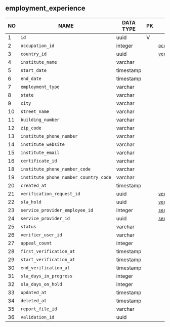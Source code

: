 
employment_experience
----------------------------


NO | NAME | DATA TYPE | PK | FK | COMMENTS
---|------|-----------|----|----|-------------------
1|`id` | uuid | V |  | 
2|`occupation_id` | integer |  | [`occupation`](occupation.md) | 
3|`country_id` | uuid |  | [`verification_request_nationality`](verification_request_nationality.md) | 
4|`institute_name` | varchar |  |  | 
5|`start_date` | timestamp |  |  | 
6|`end_date` | timestamp |  |  | 
7|`employment_type` | varchar |  |  | 
8|`state` | varchar |  |  | 
9|`city` | varchar |  |  | 
10|`street_name` | varchar |  |  | 
11|`building_number` | varchar |  |  | 
12|`zip_code` | varchar |  |  | 
13|`institute_phone_number` | varchar |  |  | 
14|`institute_website` | varchar |  |  | 
15|`institute_email` | varchar |  |  | 
16|`certificate_id` | varchar |  |  | 
18|`institute_phone_number_code` | varchar |  |  | 
19|`institute_phone_number_country_code` | varchar |  |  | 
20|`created_at` | timestamp |  |  | 
21|`verification_request_id` | uuid |  | [`verification_request`](verification_request.md) | 
22|`sla_hold` | uuid |  | [`verification_request_sla_holds`](verification_request_sla_holds.md) | 
23|`service_provider_employee_id` | integer |  | [`service_provider_employee`](service_provider_employee.md) | 
24|`service_provider_id` | uuid |  | [`service_provider_company`](service_provider_company.md) | 
25|`status` | varchar |  |  | 
26|`verifier_user_id` | varchar |  |  | 
27|`appeal_count` | integer |  |  | 
28|`first_verification_at` | timestamp |  |  | 
29|`start_verification_at` | timestamp |  |  | 
30|`end_verification_at` | timestamp |  |  | 
31|`sla_days_in_progress` | integer |  |  | 
32|`sla_days_on_hold` | integer |  |  | 
33|`updated_at` | timestamp |  |  | 
34|`deleted_at` | timestamp |  |  | 
35|`report_file_id` | varchar |  |  | 
36|`validation_id` | uuid |  |  | 
